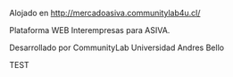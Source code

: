 Alojado en http://mercadoasiva.communitylab4u.cl/

Plataforma WEB Interempresas para ASIVA.

Desarrollado por CommunityLab Universidad Andres Bello

TEST

